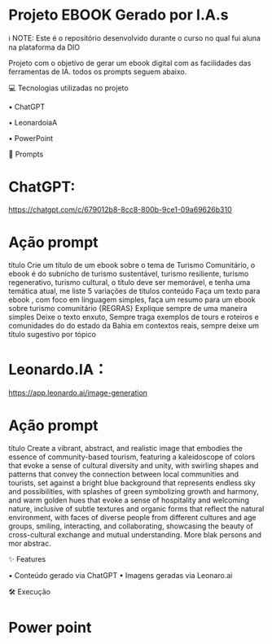 # Projeto EBOOK Gerado por I.A.s 
ℹ️ NOTE: Este é o repositório desenvolvido durante o curso no qual fui aluna na plataforma da DIO

Projeto com o objetivo de gerar um ebook digital com as facilidades das ferramentas de IA. todos os prompts seguem abaixo.

💻 Tecnologias utilizadas no projeto

•	ChatGPT

•	LeonardoiaA

•	PowerPoint

🧠 Prompts

# ChatGPT: 
https://chatgpt.com/c/679012b8-8cc8-800b-9ce1-09a69626b310 

# Ação	prompt

título	Crie um título de um ebook sobre o tema de Turismo Comunitário, o ebook é do subnicho de turismo sustentável, turismo resiliente, turismo regenerativo, turismo cultural, o título deve ser memorável, e tenha uma temática atual, me liste 5 variações de títulos
conteúdo	Faça um texto para ebook , com foco em linguagem simples, faça um resumo para um ebook sobre turismo comunitário {REGRAS} Explique sempre de uma maneira simples Deixe o texto enxuto, Sempre traga exemplos de tours e roteiros e comunidades do do estado da Bahia em contextos reais, sempre deixe um título sugestivo por tópico

# Leonardo.IA：
https://app.leonardo.ai/image-generation 

# Ação	prompt

título	Create a vibrant, abstract, and realistic image that embodies the essence of community-based tourism, featuring a kaleidoscope of colors that evoke a sense of cultural diversity and unity, with swirling shapes and patterns that convey the connection between local communities and tourists, set against a bright blue background that represents endless sky and possibilities, with splashes of green symbolizing growth and harmony, and warm golden hues that evoke a sense of hospitality and welcoming nature, inclusive of subtle textures and organic forms that reflect the natural environment, with faces of diverse people from different cultures and age groups, smiling, interacting, and collaborating, showcasing the beauty of cross-cultural exchange and mutual understanding. More blak persons and mor abstrac.

✨ Features

•	Conteúdo gerado via ChatGPT
•	Imagens geradas via Leonaro.ai

🛠️ Execução

# Power point



